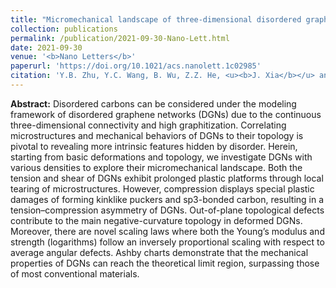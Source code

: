 ```yaml
---
title: "Micromechanical landscape of three-dimensional disordered graphene networks"
collection: publications
permalink: /publication/2021-09-30-Nano-Lett.html
date: 2021-09-30
venue: '<b>Nano Letters</b>'
paperurl: 'https://doi.org/10.1021/acs.nanolett.1c02985'
citation: 'Y.B. Zhu, Y.C. Wang, B. Wu, Z.Z. He, <u><b>J. Xia</b></u> and H.A. Wu*, Micromechanical landscape of three-dimensional disordered graphene networks. <i>Nano Letters</i>, 2021, 21(19): 8401–8408.'
---
```


**Abstract:** Disordered carbons can be considered under the modeling framework of disordered graphene networks (DGNs) due to the continuous three-dimensional connectivity and high graphitization. Correlating microstructures and mechanical behaviors of DGNs to their topology is pivotal to revealing more intrinsic features hidden by disorder. Herein, starting from basic deformations and topology, we investigate DGNs with various densities to explore their micromechanical landscape. Both the tension and shear of DGNs exhibit prolonged plastic platforms through local tearing of microstructures. However, compression displays special plastic damages of forming kinklike puckers and sp3-bonded carbon, resulting in a tension–compression asymmetry of DGNs. Out-of-plane topological defects contribute to the main negative-curvature topology in deformed DGNs. Moreover, there are novel scaling laws where both the Young’s modulus and strength (logarithms) follow an inversely proportional scaling with respect to average angular defects. Ashby charts demonstrate that the mechanical properties of DGNs can reach the theoretical limit region, surpassing those of most conventional materials.
